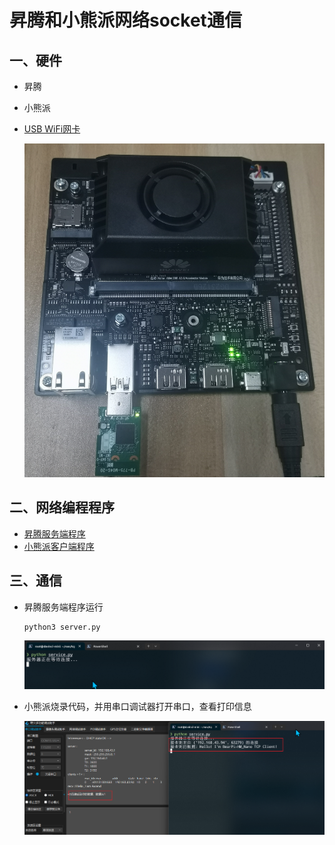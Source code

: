 ﻿# 昇腾和小熊派网络socket通信

## 一、硬件

- 昇腾
- 小熊派
- [USB WiFi网卡](https://www.hiascend.com/document/detail/zh/Atlas200IDKA2DeveloperKit/23.0.RC1/Hardware%20Interfaces/hiug/hiug_0059.html)

    <img src="../../img/socket_接线.jpg" width="500">

## 二、网络编程程序

- [昇腾服务端程序](./socket/server.py)
- [小熊派客户端程序](./socket/client.c)

## 三、通信

- 昇腾服务端程序运行

    ```bash
    python3 server.py
    ```

    <img src="../../img/server_run.png">

-  小熊派烧录代码，并用串口调试器打开串口，查看打印信息


    <img src="../../img/socket_result.png">


